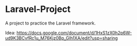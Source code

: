 # Laravel-Project
A project to practice the Laravel framework. 

Idea: https://docs.google.com/document/d/1HxS1zX0h2p6W-ud9K3BCvfRc1u_M76Kjz0Bp_Glh1XA/edit?usp=sharing
